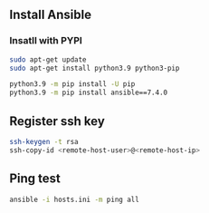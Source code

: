 ## Install Ansible

### Insatll with PYPI

```bash
sudo apt-get update
sudo apt-get install python3.9 python3-pip

python3.9 -m pip install -U pip
python3.9 -m pip install ansible==7.4.0
```

## Register ssh key
```bash
ssh-keygen -t rsa
ssh-copy-id <remote-host-user>@<remote-host-ip>
```

## Ping test
```bash
ansible -i hosts.ini -m ping all
```
